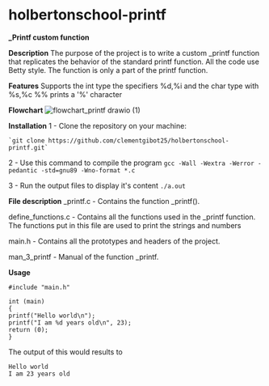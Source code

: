 # holbertonschool-printf
**_Printf custom function**

**Description**
The purpose of the project is to write a custom _printf function that replicates the behavior of the standard printf function.
All the code use Betty style.
The function is only a part of the printf function.

**Features**
Supports the int type the specifiers %d,%i and the char type with %s,%c
%% prints a '%' character

**Flowchart**
![flowchart_printf drawio (1)](https://github.com/user-attachments/assets/a6d51070-33dd-4f66-9895-b4facc05bfd8)

**Installation**
1 - Clone the repository on your machine:
	
	`git clone https://github.com/clementgibot25/holbertonschool-printf.git`
	
2 - Use this command to compile the program
	`gcc -Wall -Wextra -Werror -pedantic -std=gnu89 -Wno-format *.c `

3 - Run the output files to display it's content
	`./a.out`

**File description**
_printf.c - Contains the function _printf().

define_functions.c - Contains all the functions used in the _printf function. 
The functions put in this file are used to print the strings and numbers

main.h - Contains all the prototypes and headers of the project.

man_3_printf - Manual of the function _printf.

**Usage**
```
#include "main.h"

int (main)
{
printf("Hello world\n");
printf("I am %d years old\n", 23);
return (0);
}
```

The output of this would results to
```
Hello world
I am 23 years old
```
